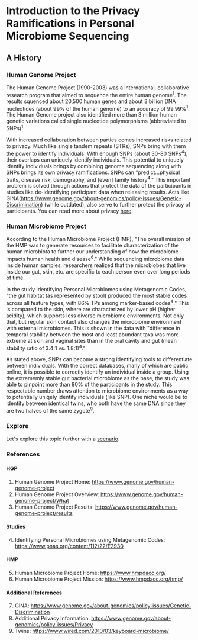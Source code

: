 # Introduction to the Privacy Ramifications in Personal Microbiome Sequencing

## A History
### Human Genome Project
The Human Genome Project (1990-2003) was a international, collaborative research program that aimed to sequence the entire human genome<sup>1</sup>. The results squenced about 20,500 human genes and about 3 billion DNA nucleotides (about 99% of the human genome) to an accuracy of 99.99%<sup>1</sup>. The Human Genome project also identified more than 3 million human genetic variations called single nucleotide polymorphisms (abbreviated to SNPs)<sup>1</sup>. <br/>

With increased collaboration between parties comes increased risks related to privacy. Much like single tandem repeats (STRs), SNPs bring with them the power to identify individuals. With enough SNPs (about 30-80 SNPs<sup>4</sup>), their overlaps can uniquely identify individuals. This potential to uniquely identify individuals brings by combining genome sequencing along with SNPs brings its own privacy ramifications. SNPs can "predict...physical traits, disease risk, demography, and [even] family history<sup>4</sup>." This important problem is solved through actions that protect the data of the participants in studies like de-identifying participant data when releasing results. Acts like GINA(https://www.genome.gov/about-genomics/policy-issues/Genetic-Discrimination) (while outdated), also serve to further protect the privacy of participants. You can read more about privacy [here](https://www.genome.gov/about-genomics/policy-issues/Privacy).

### Human Microbiome Project
According to the Human Microbiome Project (HMP), "The overall mission of the HMP was to generate resources to facilitate characterization of the human microbiota to further our understanding of how the microbiome impacts human health and disease<sup>6</sup>." While sequencing microbiome data inside human samples, researchers realized that the microbiobes that live inside our gut, skin, etc. are specific to each person even over long periods of time. 

In the study Identifying Personal Microbiomes using Metagenomic Codes, "the gut habitat (as represented by stool) produced the most stable codes across all feature types, with 86% TPs among marker-based codes<sup>4</sup>." This is compared to the skin, where are characterized by lower pH (higher acidity), which supports less diverse microbiome environments. Not only that, but regular skin contact also changes the microbiome environment with external microbiomes. This is shown in the data with "difference in temporal stability between the most and least abundant taxa was more extreme at skin and vaginal sites than in the oral cavity and gut (mean stability ratio of 3.4:1 vs. 1.8:1)<sup>4</sup>."

As stated above, SNPs can become a strong identifying tools to differentiate between individuals. With the correct databases, many of which are public online, it is possible to correctly identify an individual inside a group. Using the extrememly stable gut bacterial microbiome as the base, the study was able to pinpoint more than 80% of the participants in the study. This respectable number draws attention to microbiome environments as a way to potentially uniqely identify individuals (like SNP). One niche would be to identify between identical twins, who both have the same DNA since they are two halves of the same zygote<sup>9</sup>.
### Explore
Let's explore this topic further with a [scenario](https://ashuang2013.github.io/Bioinformatics-Final/SetUpScenario).

### References
#### HGP
1. Human Genome Project Home:     https://www.genome.gov/human-genome-project <br/>
2. Human Genome Project Overview: https://www.genome.gov/human-genome-project/What <br/>
3. Human Genome Project Results:  https://www.genome.gov/human-genome-project/results

#### Studies
4. Identifying Personal Microbiomes using Metagenomic Codes: https://www.pnas.org/content/112/22/E2930

#### HMP
5. Human Microbiome Project Home: https://www.hmpdacc.org/ <br/>
6. Human Microbiome Project Mission: https://www.hmpdacc.org/hmp/

#### Additional References
7. GINA: https://www.genome.gov/about-genomics/policy-issues/Genetic-Discrimination <br/>
8. Additional Privacy Information: https://www.genome.gov/about-genomics/policy-issues/Privacy
9. Twins: https://www.wired.com/2010/03/keyboard-microbiome/
